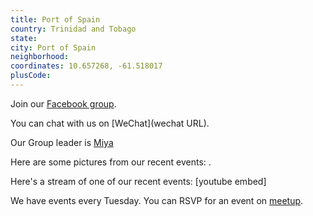```yaml
---
title: Port of Spain
country: Trinidad and Tobago
state: 
city: Port of Spain
neighborhood: 
coordinates: 10.657268, -61.518017
plusCode:
---
```

Join our [Facebook group](https://www.facebook.com/groups/free.code.camp.trinidad.and.tobago).

You can chat with us on [WeChat](wechat URL).

Our Group leader is [Miya](freecodecamp.org/miya)

Here are some pictures from our recent events:
![]().

Here's a stream of one of our recent events:
[youtube embed]

We have events every Tuesday. You can RSVP for an event on [meetup](meetupurl).
